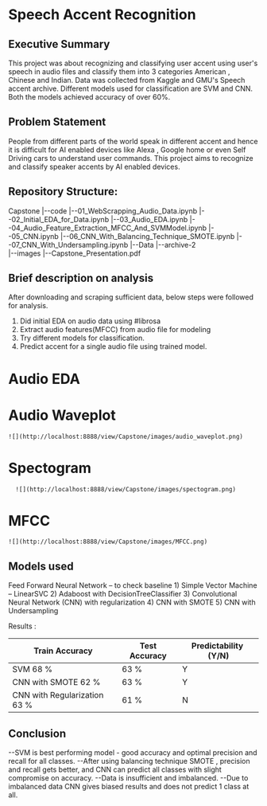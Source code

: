 # Speech Accent Recognition
## Executive Summary

This project was about recognizing and classifying user accent using user's speech in audio files and classify them into 3 categories American , Chinese and Indian. Data was collected from Kaggle and GMU's Speech accent archive. Different models used for classification are SVM and CNN. Both the models achieved accuracy of over 60%.

## Problem Statement
People from different parts of the world speak in different accent and hence it is difficult for AI enabled devices like  Alexa , Google home or even Self Driving cars to understand user commands. 
This project aims to recognize and classify speaker accents by AI enabled devices.

## Repository Structure: 

Capstone
|--code
  |--01_WebScrapping_Audio_Data.ipynb
  |--02_Initial_EDA_for_Data.ipynb
  |--03_Audio_EDA.ipynb
  |--04_Audio_Feature_Extraction_MFCC_And_SVMModel.ipynb
  |--05_CNN.ipynb
  |--06_CNN_With_Balancing_Technique_SMOTE.ipynb
  |--07_CNN_With_Undersampling.ipynb
|--Data
  |--archive-2  
|--images
|--Capstone_Presentation.pdf

## Brief description on analysis
  After downloading and scraping sufficient data, below steps were followed for analysis.
  1) Did initial EDA on audio data using #librosa
  2) Extract audio features(MFCC) from audio file for modeling
  3) Try different models for classification. 
  4) Predict accent for a single audio file using trained model.

# Audio EDA 
  # Audio Waveplot
    ![](http://localhost:8888/view/Capstone/images/audio_waveplot.png)

  # Spectogram 
      ![](http://localhost:8888/view/Capstone/images/spectogram.png)
      
  # MFCC 
    ![](http://localhost:8888/view/Capstone/images/MFCC.png)

  ## Models used

  Feed Forward Neural Network – to check baseline
    1) Simple Vector Machine – LinearSVC
    2) Adaboost with DecisionTreeClassifier
    3) Convolutional Neural Network (CNN) with regularization
    4) CNN with SMOTE 
    5) CNN with Undersampling

  Results :

  
 | Train Accuracy               | Test Accuracy | Predictability  (Y/N) |
 |------------------------------| --------------| ----------------------|
 |SVM    68 %                   |      63 %     |         Y             |
 |CNN with SMOTE 62 %           |      63 %     |         Y             |
 |CNN with Regularization 63 %  |      61 %     |         N             |


   ## Conclusion 

--SVM is best performing model - good accuracy and optimal precision and recall for all classes.
--After using balancing technique SMOTE , precision and recall gets better, and CNN can predict all    classes with slight compromise on accuracy.
--Data is insufficient and imbalanced.
--Due to imbalanced data CNN gives biased results and does not predict 1 class at all.


